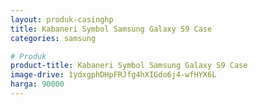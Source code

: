 ```yaml
---
layout: produk-casinghp
title: Kabaneri Symbol Samsung Galaxy S9 Case
categories: samsung

# Produk
product-title: Kabaneri Symbol Samsung Galaxy S9 Case
image-drive: 1ydxgphDHpFRJfg4hXIGdo6j4-wfHYX6L
harga: 90000
---
```

